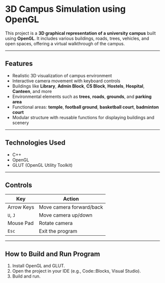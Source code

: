 # 3D Campus Simulation using OpenGL

This project is a **3D graphical representation of a university campus** built using **OpenGL**. It includes various buildings, roads, trees, vehicles, and open spaces, offering a virtual walkthrough of the campus.

---

## Features

- Realistic 3D visualization of campus environment
- Interactive camera movement with keyboard controls
- Buildings like **Library**, **Admin Block**, **CS Block**, **Hostels**, **Hospital**, **Canteen**, and more
- Environmental elements such as **trees**, **roads**, **grounds**, and **parking area**
- Functional areas: **temple**, **football ground**, **basketball court**, **badminton court**
- Modular structure with reusable functions for displaying buildings and scenery

---

## Technologies Used

- C++
- OpenGL
- GLUT (OpenGL Utility Toolkit)

---

## Controls

| Key         | Action                         |
|-------------|--------------------------------|
| Arrow Keys  | Move camera forward/back       |
| `U`, `J`    | Move camera up/down            |
| Mouse Pad   | Rotate camera                  |
| `Esc`       | Exit the program               |

---

## How to Build and Run Program

1. Install OpenGL and GLUT.
2. Open the project in your IDE (e.g., Code::Blocks, Visual Studio).
3. Build and run.
